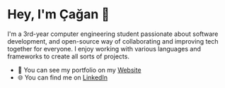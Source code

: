 # Hey, I'm Çağan 👋

I'm a 3rd-year computer engineering student passionate about software development, and open-source way of collaborating and improving tech together for everyone. I enjoy working with various languages and frameworks to create all sorts of projects.

 * 📜 You can see my portfolio on my [Website](https://caganseyrek.github.io/)
 * 🌐 You can find me on [LinkedIn](https://www.linkedin.com/in/caganseyrek/)
